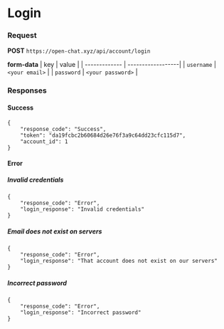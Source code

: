 # Login

### Request
**POST** `https://open-chat.xyz/api/account/login`

**form-data**
| key 			| value				|
| ------------- | ------------------|
| `username`	| `<your email>`	|
| `password`	| `<your password>`	|


### Responses

#### Success
```
{
	"response_code": "Success",
	"token": "da19fcbc2b60684d26e76f3a9c64dd23cfc115d7",
	"account_id": 1
}
```

#### Error

##### Invalid credentials
```
{
	"response_code": "Error",
	"login_response": "Invalid credentials"
}
```

##### Email does not exist on servers
```
{
	"response_code": "Error",
	"login_response": "That account does not exist on our servers"
}
```

##### Incorrect password
```
{		
	"response_code": "Error",
	"login_response": "Incorrect password"
}
```


































